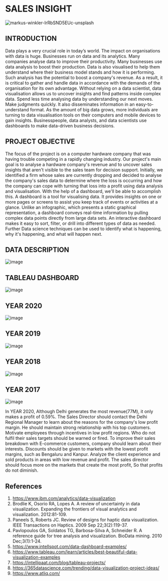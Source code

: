 # SALES INSIGHT
![markus-winkler-IrRbSND5EUc-unsplash](https://user-images.githubusercontent.com/41823726/147261641-79f25503-83a6-4daf-8bfc-2b3e6ff34ecf.jpg)

## INTRODUCTION

Data plays a very crucial role in today’s world. The impact on organisations with data is
huge. Businesses run on data and its analytics. Many companies analyse data to improve
their productivity. Many businesses use data analysis to boost their production. Data is
also visualised to help them understand where their business model stands and how it is
performing. Such analysis has the potential to boost a company's revenue. As a result, it
is critical to gather and handle data in accordance with the demands of the organisation
for its own advantage. Without relying on a data scientist, data visualisation allows us to
uncover insights and find patterns inside complex data. Spend less time analysing data by
understanding our next moves. Make judgments quickly. It also disseminates information
in an easy-to-understand format. As the amount of big data grows, more individuals are
turning to data visualisation tools on their computers and mobile devices to gain insights.
Businesspeople, data analysts, and data scientists use dashboards to make data-driven
business decisions.


## PROJECT OBJECTIVE
The focus of the project is on a computer hardware company that was having trouble competing 
in a rapidly changing industry. Our project's main goal is to analyse a hardware company's 
revenue and to uncover sales insights that aren't visible to the sales team for decision support. 
Initially, we identified a firm whose sales are currently dropping and decided to analyse the 
company's sales data to determine where the loss is occurring and how the company can cope 
with turning that loss into a profit using data analysis and visualisation. With the help of a 
dashboard, we'll be able to accomplish this. A dashboard is a tool for visualising data. It provides 
insights on one or more pages or screens to assist you keep track of events or activities at a 
glance. Unlike an infographic, which presents a static graphical representation, a dashboard 
conveys real-time information by pulling complex data points directly from large data sets. An 
interactive dashboard makes it easy to sort, filter, or drill into different types of data as needed.
Further Data science techniques can be used to identify what is happening, why it's happening, 
and what will happen next.

## DATA DESCRIPTION
![image](https://user-images.githubusercontent.com/41823726/146797360-81dd074d-8b76-442f-9314-59881428366e.png)

## TABLEAU DASHBOARD
![image](https://user-images.githubusercontent.com/41823726/146798106-5971892e-c3ae-4d47-a3a9-1f20afc10b9b.png)

## YEAR 2020
![image](https://user-images.githubusercontent.com/41823726/147170019-d1e7812c-9893-4f34-aeaa-a6580c892b9e.png)
## YEAR 2019
![image](https://user-images.githubusercontent.com/41823726/147170193-a4555d97-0e46-4aa4-9712-d9fb38b6f479.png)
## YEAR 2018
![image](https://user-images.githubusercontent.com/41823726/147170200-1d7d099c-bb75-4293-b5e0-43c7b8e736a8.png)
## YEAR 2017
![image](https://user-images.githubusercontent.com/41823726/147170221-2ee4cf40-1ad3-46ad-ae76-0edccb7373d9.png)

In YEAR 2020, Although Delhi generates the 
most revenue(77M), it only makes a profit of 0.59%. The 
Sales Director should contact the Delhi Regional Manager 
to learn about the reasons for the company's low profit 
margin. He should maintain strong relationship with 
his top customers. Motivate employees through incentives 
in low profit regions. Who do not fulfil their sales targets 
should be warned or fired. To improve their sales breakdown with E-commerce 
customers, company should learn about their interests. 
Discounts should be given to markets with the lowest profit 
margins, such as Bengaluru and Kanpur. Analyze the client 
experience and sold products in areas with low revenue and 
profit. The sales director should focus more on the markets 
that create the most profit, So that profits do not diminish.
## References
1.	https://www.ibm.com/analytics/data-visualization
2.	Brodlie K, Osorio RA, Lopes A. A review of uncertainty in data visualization. Expanding the frontiers of visual analytics and visualization. 2012:81-109.
3.	Paneels S, Roberts JC. Review of designs for haptic data visualization. IEEE Transactions on Haptics. 2009 Sep 22;3(2):119-37.
4.	Pavlopoulos GA, Soldatos TG, Barbosa-Silva A, Schneider R. A reference guide for tree analysis and visualization. BioData mining. 2010 Dec;3(1):1-24.
5.	https://www.intellspot.com/data-dashboard-examples/
6.	https://www.tableau.com/learn/articles/best-beautiful-data-visualization-examples
7.	https://intellipaat.com/blog/tableau-projects/
8.	https://365datascience.com/trending/data-visualization-project-ideas/
9.	https://www.atliq.com/




